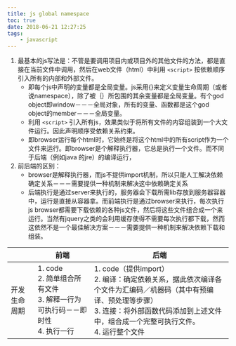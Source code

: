 ```yaml
---
title: js global namespace
toc: true
date: 2018-06-21 12:27:25
tags:
	- javascript
---
```


1. 最基本的js写法是：不管是要调用项目内或项目外的其他文件的方法，都是直接在当前文件中调用，然后在web文件（html）中利用 `<script>` 按依赖顺序引入所有的内部和外部文件。
	* 即每个js中声明的变量都是全局变量。js采用{}来定义变量生命周期（或者说namespace），除了被｛｝所包围的其余变量都是全局变量。有个god object即window－－－全局对象，所有的变量、函数都是这个god object的member－－－全局变量。
	* 利用 `<script>` 引入所有js，效果类似于将所有文件的内容组装到一个大文件运行。因此声明顺序受依赖关系约束。
	* 即browser运行每个html时，它始终是将这个html中的所有script作为一个文件来运行。即browser是个解释执行器，它总是执行一个文件。而不同于后端（例如java 的jre）的编译运行，
2. 前后端的区别：
	* browser是解释执行器，而js不提供import机制，所以只能人工解决依赖确定关系－－－需要提供一种机制来解决这中依赖确定关系
	* 后端执行是通过server来执行的，服务器会下载所需lib存放到服务器容器中，运行是直接从容器拿。而前端执行是通过browser来执行，每次执行js browser都需要下载依赖的各种js文件，然后将这些文件组合成一个来运行。当然有jquery之类的会利用缓存使得不需要每次执行都下载，然而这依然不是一个最佳解决方案－－－需要提供一种机制来解决依赖下载和组装。

|  | 前端   | 后端 |
| ---- | -----| ---- |
| 开发生命周期 | 1. code<br> 2. 简单组合所有文件<br> 3. 解释一行为可执行码－－即时性<br> 4. 执行一行 | 1. code（提供import）<br> 2. 编译：确定依赖关系，据此依次编译各个文件为汇编码／机器码（其中有预编译、预处理等步骤）<br> 3. 连接：将外部函数代码添加到上述文件中，组合成一个完整可执行文件。<br> 4. 运行整个文件 |
